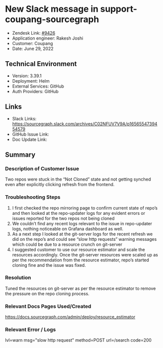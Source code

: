 
# New Slack message in support-coupang-sourcegraph <!-- Ticket Title  Hint: include keywords to make it searchable -->

- Zendesk Link: [#9426](https://sourcegraph.zendesk.com/agent/tickets/9426)
- Application engineer: Rakesh Joshi
- Customer: Coupang <!-- Redact if this contains personally identifying information -->
- Date: June 29, 2022

<!-- Data populated from integration, speak to Ben Gordon or Michael Bali if not working -->
<!-- During Internal team trial, fill missing data manually (we are waiting for all data to sync) -->

## Technical Environment
- Version: ​3.39.1
- Deployment: Helm
- External Services: GitHub
- Auth Providers: GitHub


## Links
<!-- Data for application engineer manual entry -->
- Slack Links: https://sourcegraph.slack.com/archives/C02NFUV7V9A/p1656554739454579
- GitHub Issue Link:
- Doc Update Link:

## Summary
### Description of Customer Issue
Two repos were stuck in the “Not Cloned” state and not getting synched even after explicitly clicking refresh from the frontend.

### Troubleshooting Steps
1) I first checked the repo mirroring page to confirm current state of repo’s and then looked at the repo-updater logs for any evident errors or issues reported for the two repos not being cloned
2) We couldn’t find any recent logs relevant to the issue in repo-updater logs, nothing noticeable on Grafana dashboard as well.
3) As a next step I looked at the git-server logs for the recent refresh we did on the repo’s and could see “slow http requests” warning messages which could be due to a resource crunch on git-server
4) I suggested customer to use our resource estimator and scale the resources accordingly. Once the git-server resources were scaled up as per the recommendation from the resource estimator,
repo’s started cloning fine and the issue was fixed.

### Resolution
Tuned the resources on git-server as per the resource estimator to remove the pressure on the repo cloning process.

### Relevant Docs Pages Used/Created

https://docs.sourcegraph.com/admin/deploy/resource_estimator

### Relevant Error / Logs
<!-- Please redact keys, tokens, and personal identifying information -->

lvl=warn msg="slow http request" method=POST url=/search code=200 


<!-- Once complete, upload a copy to https://github.com/sourcegraph/support-tools-internal/tree/main/resolved-tickets as a .md file -->
<!-- Name the file 9426.md -->
